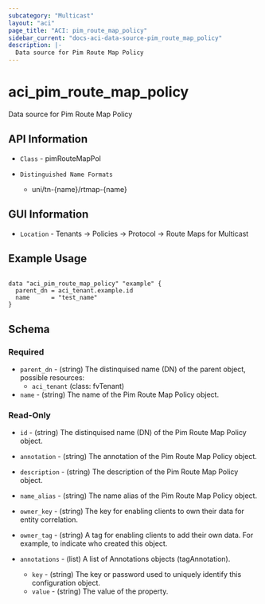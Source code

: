 ```yaml
---
subcategory: "Multicast"
layout: "aci"
page_title: "ACI: pim_route_map_policy"
sidebar_current: "docs-aci-data-source-pim_route_map_policy"
description: |-
  Data source for Pim Route Map Policy
---
```


# aci_pim_route_map_policy #

Data source for Pim Route Map Policy

## API Information ##

* `Class` - pimRouteMapPol

* `Distinguished Name Formats`
  - uni/tn-{name}/rtmap-{name}

## GUI Information ##

* `Location` - Tenants -> Policies -> Protocol -> Route Maps for Multicast

## Example Usage ##

```hcl

data "aci_pim_route_map_policy" "example" {
  parent_dn = aci_tenant.example.id
  name      = "test_name"
}

```

## Schema

### Required

* `parent_dn` - (string) The distinquised name (DN) of the parent object, possible resources:
  - `aci_tenant` (class: fvTenant)
* `name` - (string) The name of the Pim Route Map Policy object.

### Read-Only

* `id` - (string) The distinquised name (DN) of the Pim Route Map Policy object.
* `annotation` - (string) The annotation of the Pim Route Map Policy object.
* `description` - (string) The description of the Pim Route Map Policy object.
* `name_alias` - (string) The name alias of the Pim Route Map Policy object.
* `owner_key` - (string) The key for enabling clients to own their data for entity correlation.
* `owner_tag` - (string) A tag for enabling clients to add their own data. For example, to indicate who created this object.

* `annotations` - (list) A list of Annotations objects (tagAnnotation).
  * `key` - (string) The key or password used to uniquely identify this configuration object.
  * `value` - (string) The value of the property.